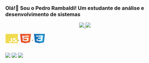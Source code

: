 ### Olá!👋 Sou o Pedro Rambaldi! Um estudante de análise e desenvolvimento de sistemas

<div align="center">
  <a href="https://github.com/pedrorambaldi">
  <img height="180em" src="https://github-readme-stats.vercel.app/api?username=pedrorambaldi&show_icons=true&theme=merko&include_all_commits=true&count_private=true"/>
  <img height="180em" src="https://github-readme-stats.vercel.app/api/top-langs/?username=pedrorambaldi&layout=compact&langs_count=7&theme=merko"/>
</div>
  
  <div style="display: inline_block"><br>
  <img align="center" alt="Pedro-Js" height="30" width="40" src="https://raw.githubusercontent.com/devicons/devicon/master/icons/javascript/javascript-plain.svg">
  <img align="center" alt="Pedro-HTML" height="30" width="40" src="https://raw.githubusercontent.com/devicons/devicon/master/icons/html5/html5-original.svg">
  <img align="center" alt="Pedro-CSS" height="30" width="40" src="https://raw.githubusercontent.com/devicons/devicon/master/icons/css3/css3-original.svg">
</div>
  
  ##
  
  <div>
  <a href="https://instagram.com/pedrorambaldi" target="_blank"><img src="https://img.shields.io/badge/-Instagram-%23E4405F?style=for-the-badge&logo=instagram&logoColor=white" target="_blank"></a>
  <a href = "mailto:rambaldipedro@gmail.com"><img src="https://img.shields.io/badge/-Gmail-%23333?style=for-the-badge&logo=gmail&logoColor=white" target="_blank"></a>
    <a href="https://www.linkedin.com/in/pedro-rambaldi-15749a228/" target="_blank"><img src="https://img.shields.io/badge/LinkedIn-0077B5?style=for-the-badge&logo=linkedin&logoColor=white" target="_blank"></a
  </div>

